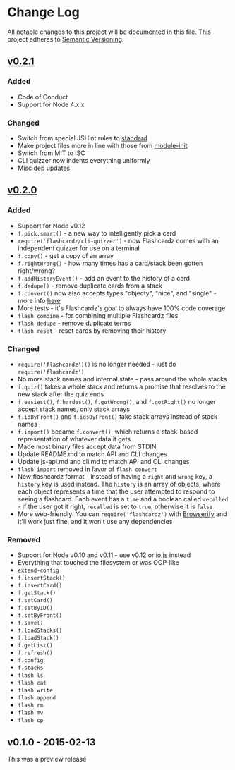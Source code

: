 # Change Log

All notable changes to this project will be documented in this file.
This project adheres to [Semantic Versioning](http://semver.org/).

## [v0.2.1][0.2.1]
### Added
- Code of Conduct
- Support for Node 4.x.x

### Changed
- Switch from special JSHint rules to [standard](https://github.com/feross/standard)
- Make project files more in line with those from [module-init](https://github.com/ngoldman/module-init)
- Switch from MIT to ISC
- CLI quizzer now indents everything uniformly
- Misc dep updates

## [v0.2.0][0.2.0]
### Added
- Support for Node v0.12
- `f.pick.smart()` - a new way to intelligently pick a card
- `require('flashcardz/cli-quizzer')` - now Flashcardz comes with an independent quizzer for use on a terminal
- `f.copy()` - get a copy of an array
- `f.rightWrong()` - how many times has a card/stack been gotten right/wrong?
- `f.addHistoryEvent()` - add an event to the history of a card
- `f.dedupe()` - remove duplicate cards from a stack
- `f.convert()` now also accepts types "objecty", "nice", and "single" - more info [here](https://github.com/jamescostian/flashcardz/blob/master/js-api.md#fconvertdata-type)
- More tests - it's Flashcardz's goal to always have 100% code coverage
- `flash combine` - for combining multiple Flashcardz files
- `flash dedupe` - remove duplicate terms
- `flash reset` - reset cards by removing their history

### Changed
- `require('flashcardz')()` is no longer needed - just do `require('flashcardz')`
- No more stack names and internal state - pass around the whole stacks
- `f.quiz()` takes a whole stack and returns a promise that resolves to the new stack after the quiz ends
- `f.easiest()`, `f.hardest()`, `f.gotWrong()`, and `f.gotRight()` no longer accept stack names, only stack arrays
- `f.idByFront()` and `f.idsByFront()` take stack arrays instead of stack names
- `f.import()` became `f.convert()`, which returns a stack-based representation of whatever data it gets
- Made most binary files accept data from STDIN
- Update README.md to match API and CLI changes
- Update js-api.md and cli.md to match API and CLI changes
- `flash import` removed in favor of `flash convert`
- New flashcardz format - instead of having a `right` and `wrong` key, a `history` key is used instead. The `history` is an array of objects, where each object represents a time that the user attempted to respond to seeing a flashcard. Each event has a `time` and a boolean called `recalled` - if the user got it right, `recalled` is set to `true`, otherwise it is `false`
- More web-friendly! You can `require('flashcardz')` with [Browserify](http://browserify.org/) and it'll work just fine, and it won't use any dependencies

### Removed
- Support for Node v0.10 and v0.11 - use v0.12 or [io.js](https://iojs.org) instead
- Everything that touched the filesystem or was OOP-like
- `extend-config`
- `f.insertStack()`
- `f.insertCard()`
- `f.getStack()`
- `f.setCard()`
- `f.setByID()`
- `f.setByFront()`
- `f.save()`
- `f.loadStacks()`
- `f.loadStack()`
- `f.getList()`
- `f.refresh()`
- `f.config`
- `f.stacks`
- `flash ls`
- `flash cat`
- `flash write`
- `flash append`
- `flash rm`
- `flash mv`
- `flash cp`

## v0.1.0 - 2015-02-13
This was a preview release

[unreleased]: https://github.com/jamescostian/flashcardz/compare/v0.2.0...HEAD
[0.2.0]: https://github.com/jamescostian/flashcardz/compare/v0.1.0...v0.2.0
[0.2.1]: https://github.com/jamescostian/flashcardz/compare/v0.2.0...v0.2.1
